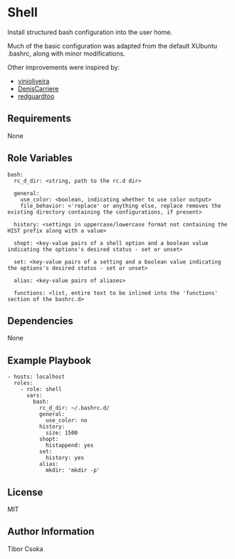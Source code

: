 Shell
=========

Install structured bash configuration into the user home.

Much of the basic configuration was adapted from the default XUbuntu .bashrc, along with minor modifications.

Other improvements were inspired by:
- [vinioliveira](https://gist.github.com/vinioliveira/909111)
- [DenisCarriere](https://github.com/DenisCarriere/.bashrc.git)
- [redguardtoo](https://gist.github.com/redguardtoo/01868d7a13817c9845e8)

Requirements
------------

None

Role Variables
--------------

    bash:
      rc_d_dir: <string, path to the rc.d dir>

      general:
        use_color: <boolean, indicating whether to use color output>
        file_behavior: <'replace' or anything else, replace removes the existing directory containing the configurations, if present>

      history: <settings in uppercase/lowercase format not containing the HIST prefix along with a value>

      shopt: <key-value pairs of a shell option and a boolean value indicating the options's desired status - set or unset>

      set: <key-value pairs of a setting and a boolean value indicating the options's desired status - set or unset>

      alias: <key-value pairs of aliases>

      functions: <list, entire text to be inlined into the 'functions' section of the bashrc.d>

Dependencies
------------

None

Example Playbook
----------------

    - hosts: localhost
      roles:
        - role: shell
          vars:
            bash:
              rc_d_dir: ~/.bashrc.d/
              general:
                use_color: no
              history:
                size: 1500
              shopt:
                histappend: yes
              set:
                history: yes
              alias:
                mkdir: 'mkdir -p'

License
-------

MIT

Author Information
------------------

Tibor Csoka
